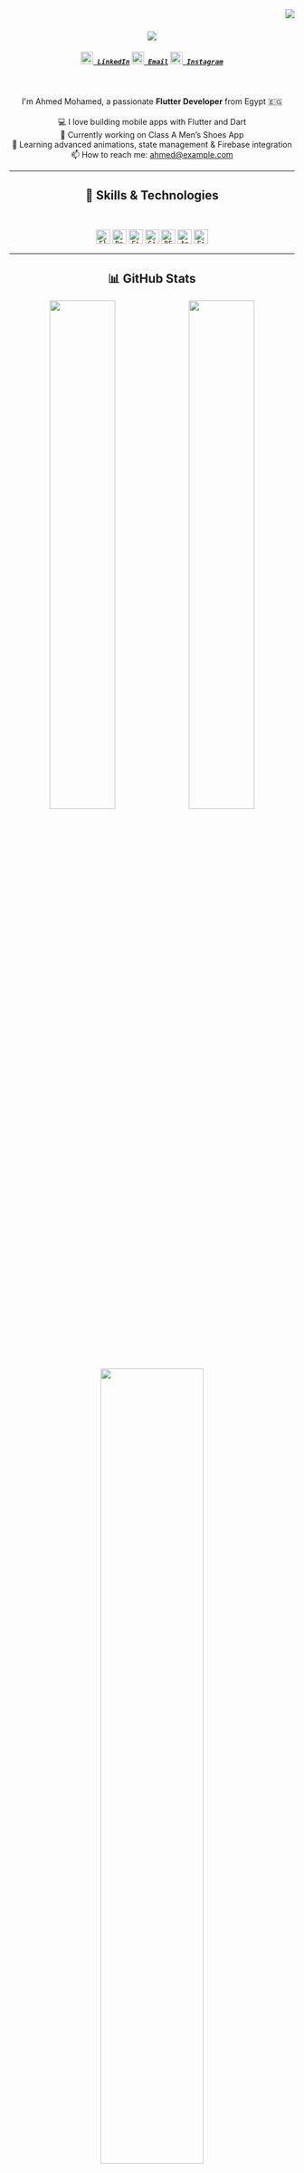 <img align="right" src="https://visitor-badge.laobi.icu/badge?page_id=ahmedmohamed.ahmedmohamed">

<h1 align="center">
  <a href="https://git.io/typing-svg">
    <img src="https://readme-typing-svg.herokuapp.com/?lines=Hi,+I'm+Ahmed+Mohamed+👋;Flutter+Developer+from+Egypt;Welcome+to+my+GitHub!&center=true&size=30">
  </a>
</h1>

<h5 align="center">
  <code><a href="https://www.linkedin.com/in/ahmedmohamed/" title="LinkedIn Profile"><img width="22" src="images/linkedin.svg"> LinkedIn</a></code>
  <code><a href="mailto:ahmed@example.com" title="Email"><img width="22" src="images/gmail.svg"> Email</a></code>
  <code><a href="https://www.instagram.com/ahmedflutterdev/" title="Instagram"><img width="22" src="images/instagram.svg"> Instagram</a></code>
</h5>

<br>

<p align="center">
  I'm Ahmed Mohamed, a passionate <b>Flutter Developer</b> from Egypt 🇪🇬
  <br><br>
  💻 I love building mobile apps with Flutter and Dart
  <br>
  🚀 Currently working on Class A Men’s Shoes App
  <br>
  🌱 Learning advanced animations, state management & Firebase integration
  <br>
  📫 How to reach me: <a href="mailto:ahmed@example.com">ahmed@example.com</a>
</p>

<hr>

<h2 align="center">🚀 Skills & Technologies</h2>
<br>
<p align="center">
  <code><img title="Flutter" height="25" src="images/flutter.svg"></code>
  <code><img title="Dart" height="25" src="images/dart.svg"></code>
  <code><img title="Firebase" height="25" src="images/firebase.svg"></code>
  <code><img title="Git" height="25" src="images/git-original.svg"></code>
  <code><img title="REST API" height="25" src="images/api.svg"></code>
  <code><img title="Android Studio" height="25" src="images/android-studio.svg"></code>
  <code><img title="Figma" height="25" src="images/figma.svg"></code>
</p>

<hr>

<h2 align="center">📊 GitHub Stats</h2>

<p align="center">
  <img width="48%" src="https://github-readme-stats.vercel.app/api?username=ahmedmohamed&show_icons=true&theme=react&hide_border=true" />
  <img width="48%" src="https://streak-stats.demolab.com?user=ahmedmohamed&theme=react&hide_border=true" />
</p>

<p align="center">
  <img width="60%" src="https://github-readme-stats.vercel.app/api/top-langs/?username=ahmedmohamed&layout=compact&theme=react&hide_border=true" />
</p>

<hr>

<h2 align="center">🧰 Projects</h2>

<p align="center">
  <a href="https://github.com/ahmedmohamed/classa-shoes-app" title="Class A Shoes App">
    <img height="115" src="https://github-readme-stats.vercel.app/api/pin/?username=ahmedmohamed&repo=classa-shoes-app&theme=react&border_color=61dafb&border_radius=10">
  </a>
  <a href="https://github.com/ahmedmohamed/flutter-restaurant-app" title="Restaurant App">
    <img height="115" src="https://github-readme-stats.vercel.app/api/pin/?username=ahmedmohamed&repo=flutter-restaurant-app&theme=react&border_color=61dafb&border_radius=10">
  </a>
</p>

<h4 align="center">
  <a href="https://github.com/ahmedmohamed?tab=repositories" title="Show Repositories">🔍 Show more projects 🔍</a>
</h4>
